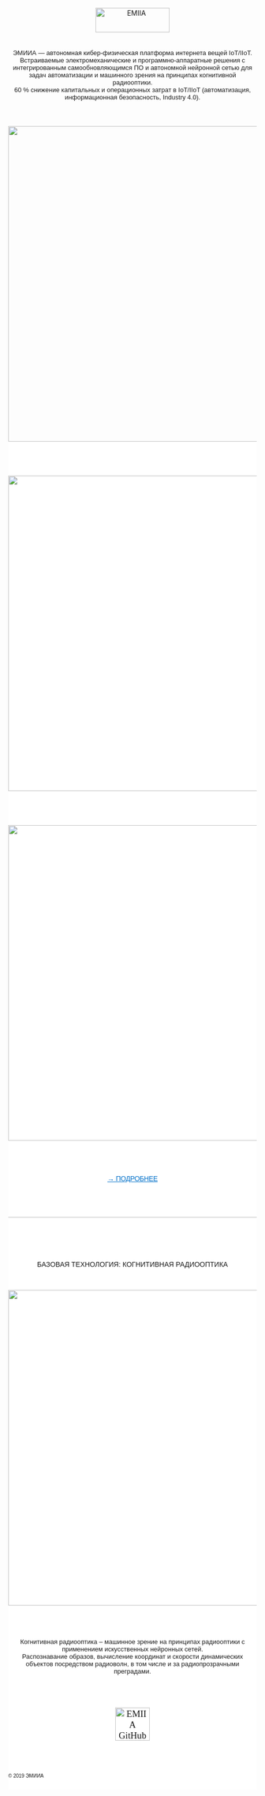 <!DOCTYPE html>
<html >
  <head>
    <meta charset="UTF-8">


  
<br/>

<div class="separator" style="clear: both; text-align: center;">
<a href="https://www.emiia.ru"><img alt="EMIIA" border="0" height="50" width="150" src="https://emiia.github.io/1/monocle12.svg" title="EMIIA" /></a></div>

<br/>
<br/>
	
<div dir="ltr" style="text-align: center;" trbidi="on">
<span style="font-family: Arial; font-size: small;">
 ЭМИИА — автономная кибер-физическая платформа интернета вещей IoT/IIoT. <a href="https://www.emiia.ru/p/confidentiality.html"><span style="color: black;"></span></a></span></div>
 <div dir="ltr" style="text-align: center;" trbidi="on">
<span style="font-family: Arial; font-size: small;">
 Встраиваемые электромеханические и программно-аппаратные решения c интегрированным самообновляющимся ПО и автономной нейронной сетью для задач автоматизации и машинного зрения на принципах когнитивной радиооптики.<a href="https://www.emiia.ru/p/confidentiality.html"><span style="color: black;"></span></a></span></div>
<div dir="ltr" style="text-align: center;" trbidi="on">
<span style="font-family: Arial; font-size: small;">
 60 % снижение капитальных и операционных затрат в IoT/IIoT (автоматизация, информационная безопасность, Industry 4.0).<a href="https://www.emiia.ru/p/confidentiality.html"><span style="color: black;"></span></a></span></div>


<br/>
<br/>
<br/>



<div class="separator" style="clear: both; text-align: center;">
<a href="https://emiia.github.io/1/monocle8.png" ><img  src="https://emiia.github.io/1/monocle8.png" style="font-family: &quot;times new roman&quot;;" width="640" /></a></div>
<div class="separator" style="background-color: white; clear: both; font-size: 18.72px; text-align: center;">

<br/>
<br/>
<br/>

<div class="separator" style="clear: both; text-align: center;">
<a href="https://emiia.github.io/1/monocle4.gif" ><img  src="https://emiia.github.io/1/monocle4.gif" style="font-family: &quot;times new roman&quot;;" width="640" /></a></div>
<div class="separator" style="background-color: white; clear: both; font-size: 18.72px; text-align: center;">
	
<br/>
<br/>
<br/>

<div class="separator" style="clear: both; text-align: center;">
<a href="https://emiia.github.io/1/monocle4.gif" ><img  src="https://emiia.github.io/1/monocle7.png" style="font-family: &quot;times new roman&quot;;" width="640" /></a></div>
<div class="separator" style="background-color: white; clear: both; font-size: 18.72px; text-align: center;">	

<br/>
<br/>
<br/>


<div dir="ltr" style="text-align: center;" trbidi="on">
<a class="more" data-analytics-region="learn more" href="https://www.emiia.ru/p/b2b.html" style="color: #0070c9; font-size: 14px; letter-spacing: -0.374px; text-align: center;"><span style="font-family: Arial, Helvetica, sans-serif;">→ ПОДРОБНЕЕ</span></a></div>


<br/>
<br/>
<br/>

<div dir="ltr" style="text-align: left;" trbidi="on">
<div style="margin: 0px; padding: 0px; text-align: center;">
<hr style="border-bottom-color: rgb(229, 229, 229); border-bottom-style: solid; border-left: 0px; border-right: 0px; border-top: 0px; clear: both; font-family: &quot;times new roman&quot;; height: 0px; margin: 0px 0px 20px; padding: 0px;" />
<div style="font-family: &quot;times new roman&quot;; margin: 0px; padding: 0px;">

<br/>
<br/>
<br/>

<div dir="ltr" style="text-align: center;" trbidi="on">
<div style="text-align: center;">
<span style="font-family: &quot;arial&quot; , &quot;ariala&quot; , arial; font-size: 14px;">БАЗОВАЯ ТЕХНОЛОГИЯ: КОГНИТИВНАЯ РАДИООПТИКА</span></div>

<br/>
<br/>
    

</div>
<div class="separator" style="clear: both; text-align: center;">
<a href="https://emiia.github.io/1/monocle17.png" ><img  src="https://emiia.github.io/1/monocle17.png" style="font-family: &quot;times new roman&quot;;" width="640" /></a></div>
<div class="separator" style="background-color: white; clear: both; font-size: 18.72px; text-align: center;">

<br/>


<br/>
<br/>


<div dir="ltr" style="text-align: center;" trbidi="on">
<span style="font-family: Arial; font-size: small;">
Когнитивная радиооптика – машинное зрение на принципах радиооптики с применением искусственных нейронных сетей. <a href="https://www.emiia.ru/p/confidentiality.html"><span style="color: black;"></span></a></span></div>
<div dir="ltr" style="text-align: center;" trbidi="on">
<span style="font-family: Arial; font-size: small;">
Распознавание образов, вычисление координат и скорости динамических объектов посредством радиоволн, в том числе и за радиопрозрачными преградами. <a href="https://www.emiia.ru/p/confidentiality.html"><span style="color: black;"></span></a></span></div>

<br/>
<br/>
<br/>

<div dir="ltr" style="text-align: center;" trbidi="on">
<a href="https://github.com/EMIIA"><img alt="EMIIA GitHub" border="0" data-original-height="140" data-original-width="280" height="67" src="https://emiia.github.io/emiia13.svg" title="EMIIA repository GitHub Cognitive radio optics" width="70" /></a></div>
            

<br/>
<br/>
<br/>

<div dir="ltr" style="text-align: left;" trbidi="on">
<span style="font-family: Arial; font-size: x-small;">© 2019 ЭМИИА<a href="https://www.emiia.ru/p/confidentiality.html"><span style="color: black;"></span></a></span></div>

<br/>

